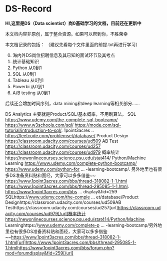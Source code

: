 # DS-Record
**HI,这里是DS（Data scientist）岗0基础学习的文档，目前还在更新中**

本文档内容非原创，属于整合资源。如果可以帮到你，不胜荣幸

本文档记录的包括：
（建议先看每个文件里面的前提.txt再进行学习）

0) 海内外DS岗位招聘信息及其已知的面试环节及其考点
1) 统计基础知识
2) Python 从0到1
3) SQL 从0到1
4) Tableau 从0到1
5) Powerbi 从0到1
6) A/B testing 从0到1

后续还会增加时间序列，data mining和deep learning等相关部分……

DS Analytics 主要就是Product/SQL/基本概率，不用刷算法。
SQL
https://www.udemy.com/the-complete-sql-bootcamp/
https://www.w3schools.com/sql/
https://mode.com/sql-tutorial/introduction-to-sql/. 1point3acres
..
https://leetcode.com/problemset/database/
Product Design
https://classroom.udacity.com/courses/ud509
AB Test
https://classroom.udacity.com/courses/ud257
https://classroom.udacity.com/courses/ud979
概率统计
https://newonlinecourses.science.psu.edu/stat414/
Python/Machine Learning
https://www.udemy.com/complete-python-bootcamp/
https://www.udemy.com/python-for ... -learning-bootcamp/.
另外地里也有很多DS准备资料贴和面经，大家可以多多借鉴~~
https://www.1point3acres.com/bbs/thread-318082-1-1.html
https://www.1point3acres.com/bbs/thread-295085-1-1.html.
https://www.1point3acres.com/bbs ... display&fid=259
SQLhttps://www.udemy.com/the-comple ... et/database/Product Designhttps://classroom.udacity.com/courses/ud509AB Testhttps://classroom.udacity.com/courses/ud257[url]https://classroom.udacity.com/courses/ud979[/url]概率统计https://newonlinecourses.science.psu.edu/stat414/Python/Machine Learninghttps://www.udemy.com/complete-p ... -learning-bootcamp/另外地里也有很多DS准备资料贴和面经，大家可以多多借鉴~~https://www.1point3acres.com/bbs/thread-318082-1-1.html[url]https://www.1point3acres.com/bbs/thread-295085-1-1.htmlhttps://www.1point3acres.com/bbs/forum.php?mod=forumdisplay&fid=259[/url]
